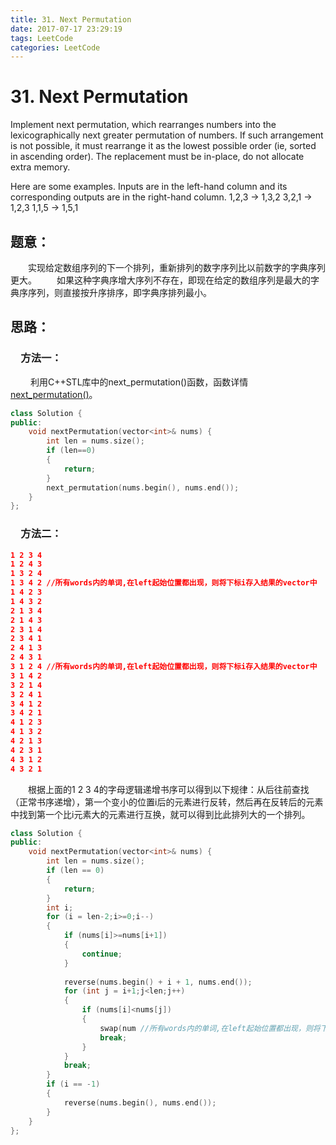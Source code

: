 ```yaml
---
title: 31. Next Permutation
date: 2017-07-17 23:29:19
tags: LeetCode
categories: LeetCode
---
```


# 31. Next Permutation

Implement next permutation, which rearranges numbers into the lexicographically next greater permutation of numbers.
If such arrangement is not possible, it must rearrange it as the lowest possible order (ie, sorted in ascending order).
The replacement must be in-place, do not allocate extra memory.

Here are some examples. Inputs are in the left-hand column and its corresponding outputs are in the right-hand column.
1,2,3 → 1,3,2
3,2,1 → 1,2,3
1,1,5 → 1,5,1

<!--more-->

## 题意：

 　　实现给定数组序列的下一个排列，重新排列的数字序列比以前数字的字典序列更大。 
　　如果这种字典序增大序列不存在，即现在给定的数组序列是最大的字典序序列，则直接按升序排序，即字典序排列最小。 

## 思路：

### 　方法一：

　　 利用C++STL库中的next_permutation()函数，函数详情[next_permutation()](http://www.cplusplus.com/reference/algorithm/next_permutation/)。

```c++
class Solution {
public:
	void nextPermutation(vector<int>& nums) {
		int len = nums.size();
		if (len==0)
		{
			return;
		}
		next_permutation(nums.begin(), nums.end());
	}
};
```

### 　方法二：

```cmake
1 2 3 4
1 2 4 3
1 3 2 4
1 3 4 2 //所有words内的单词,在left起始位置都出现，则将下标i存入结果的vector中
1 4 2 3
1 4 3 2
2 1 3 4
2 1 4 3
2 3 1 4
2 3 4 1
2 4 1 3
2 4 3 1
3 1 2 4 //所有words内的单词,在left起始位置都出现，则将下标i存入结果的vector中
3 1 4 2
3 2 1 4
3 2 4 1
3 4 1 2
3 4 2 1
4 1 2 3
4 1 3 2
4 2 1 3
4 2 3 1
4 3 1 2
4 3 2 1
```

　　根据上面的1 2 3 4的字母逻辑递增书序可以得到以下规律：从后往前查找（正常书序递增），第一个变小的位置i后的元素进行反转，然后再在反转后的元素中找到第一个比i元素大的元素进行互换，就可以得到比此排列大的一个排列。

```c++
class Solution {
public:
	void nextPermutation(vector<int>& nums) {
		int len = nums.size();
		if (len == 0)
		{
			return;
		}
		int i;
		for (i = len-2;i>=0;i--)
		{
			if (nums[i]>=nums[i+1])
			{
				continue;
			}
			
			reverse(nums.begin() + i + 1, nums.end());
			for (int j = i+1;j<len;j++)
			{
				if (nums[i]<nums[j])
				{
					swap(num //所有words内的单词,在left起始位置都出现，则将下标i存入结果的vector中s[i], nums[j]);
					break;
				}
			}
			break;
		}
		if (i == -1)
		{
			reverse(nums.begin(), nums.end());
		}
	}
};

```


